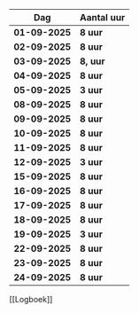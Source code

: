 
| Dag            | Aantal uur    |
| -------------- | ------------- |
| **01-09-2025** | **8 uur**     |
| **02-09-2025** | **8 uur**     |
| **03-09-2025** | **8, uur**    |
| **04-09-2025** | **8 uur**     |
| **05-09-2025** | **3 uur**     |
| **08-09-2025** | **8 uur**     |
| **09-09-2025** | **8 uur**     |
| **10-09-2025** | **8 uur**     |
| **11-09-2025** | **8 uur**<br> |
| **12-09-2025** | **3 uur**     |
| **15-09-2025** | **8 uur**<br> |
| **16-09-2025** | **8 uur**<br> |
| **17-09-2025** | **8 uur**<br> |
| **18-09-2025** | **8 uur**<br> |
| **19-09-2025** | **3 uur**     |
| **22-09-2025** | **8 uur**     |
| **23-09-2025** | **8 uur**     |
| **24-09-2025** | **8 uur**     |

[[Logboek]]


